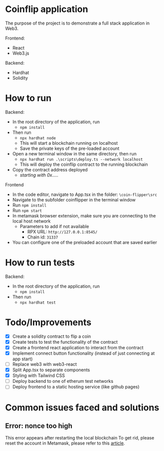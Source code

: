 # Coinflip application

The purpose of the project is to demonstrate a full stack application in Web3.

Frontend:
* React
* Web3.js

Backend:
* Hardhat
* Solidity

# How to run

Backend:
* In the root directory of the application, run
  * `npm install`
* Then run
  * `npx hardhat node`
  * This will start a blockchain running on localhost
  * Save the private keys of the pre-loaded account
* Open a new terminal window in the same directory, then run
  * `npx hardhat run .\scripts\deploy.ts --network localhost`
  * This will deploy the coinflip contract to the running blockchain
* Copy the contract address deployed
  * *starting with 0x.....*

Frontend
* In the code editor, navigate to App.tsx in the folder: `\coin-flipper\src`
* Navigate to the subfolder coinflipper in the terminal window
* Run `npm install`
* Run `npm start`
* In metamask browser extension, make sure you are connecting to the local host network
  * Parameters to add if not available
    * RPX URL: `http://127.0.0.1:8545/`
    * Chain id: `31337`
* You can configure one of the preloaded account that are saved earlier

# How to run tests

Backend:
* In the root directory of the application, run
  * `npm install`
* Then run
  * `npx hardhat test`

# Todo/Improvements

- [x] Create a solidity contract to flip a coin
- [x] Create tests to test the functionality of the contract
- [x] Create a frontend react application to interact from the contract
- [x] Implement connect button functionality (instead of just connecting at app start)
- [ ] Replace web3 with web3-react
- [x] Split App.tsx to separate components
- [x] Styling with Tailwind CSS
- [ ] Deploy backend to one of etherum test networks
- [ ] Deploy frontend to a static hosting service (like github pages)

# Common issues faced and solutions

## Error: nonce too high
This error appears after restarting the local blockchain
To get rid, please reset the account in Metamask, please refer to this [article](https://medium.com/@thelasthash/solved-nonce-too-high-error-with-metamask-and-hardhat-adc66f092cd).

